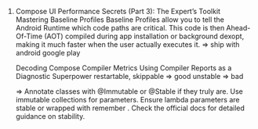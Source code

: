 1. Compose UI Performance Secrets (Part 3): The Expert’s Toolkit
	Mastering Baseline Profiles
		Baseline Profiles allow you to tell the Android Runtime which code paths are critical. 
		This code is then Ahead-Of-Time (AOT) compiled during app installation or background dexopt, making it much faster when 
		the user actually executes it.
	=> ship with android google play
	
	Decoding Compose Compiler Metrics
		Using Compiler Reports as a Diagnostic Superpower
		restartable, skippable => good
		unstable => bad
		
	=> Annotate classes with @Immutable or @Stable if they truly are.
	Use immutable collections for parameters.
	Ensure lambda parameters are stable or wrapped with remember .
	Check the official docs for detailed guidance on stability.